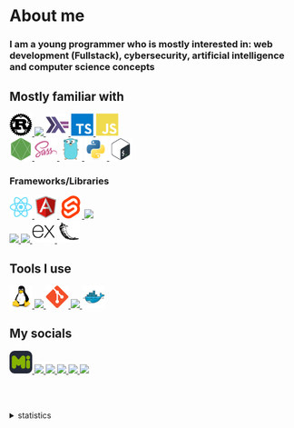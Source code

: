 # About me
### I am a young programmer who is mostly interested in: web development (Fullstack), cybersecurity, artificial intelligence and computer science concepts

## Mostly familiar with
<a href="https://www.rust-lang.org/">
  <img src="https://raw.githubusercontent.com/devicons/devicon/master/icons/rust/rust-plain.svg" width="40px" />
</a>
<a href="https://learn.microsoft.com/en-us/dotnet/csharp/">
  <img src="https://upload.wikimedia.org/wikipedia/commons/b/bd/Logo_C_sharp.svg" width="35px" />
</a>
<a href="https://www.haskell.org/">
  <img src="https://raw.githubusercontent.com/devicons/devicon/master/icons/haskell/haskell-original.svg" width="40px" />
</a>
<a href="https://www.typescriptlang.org/">
  <img src="https://raw.githubusercontent.com/devicons/devicon/master/icons/typescript/typescript-plain.svg" width="40px" />
</a>
<a href="https://www.javascript.com/">
  <img src="https://raw.githubusercontent.com/devicons/devicon/master/icons/javascript/javascript-plain.svg" width="40px" />
</a>
<br />
<a href="https://nodejs.org/">
  <img src="https://raw.githubusercontent.com/devicons/devicon/master/icons/nodejs/nodejs-plain.svg" width="40px" />
</a>
<a href="https://sass-lang.com/">
  <img src="https://raw.githubusercontent.com/devicons/devicon/master/icons/sass/sass-original.svg" width="40px" />
</a>
<a href="https://go.dev/">
  <img src="https://raw.githubusercontent.com/devicons/devicon/master/icons/go/go-original.svg" width="40px" />
</a>
<a href="https://www.python.org/">
  <img src="https://raw.githubusercontent.com/devicons/devicon/master/icons/python/python-original.svg" width="40px" />
</a>
<a href="https://savannah.gnu.org/git/?group=bash">
  <img src="https://raw.githubusercontent.com/devicons/devicon/master/icons/bash/bash-original.svg" width="40px" />
</a>

### Frameworks/Libraries

<a href="https://react.dev/">
  <img src="https://raw.githubusercontent.com/devicons/devicon/master/icons/react/react-original.svg" width="40px" />
</a>
<a href="https://angular.io/">
  <img src="https://raw.githubusercontent.com/devicons/devicon/master/icons/angularjs/angularjs-original.svg" width="40px" />
</a>
<a href="https://svelte.dev/">
  <img src="https://raw.githubusercontent.com/devicons/devicon/master/icons/svelte/svelte-original.svg" width="40px" />
</a>
<a href="https://www.solidjs.com/">
  <img src="https://www.solidjs.com/img/logo/without-wordmark/logo.svg" width="40px" />
</a>
<br />
<a href="https://actix.rs/">
  <img src="https://actix.rs/img/logo.png" width="40px" />
</a>
<a href="https://learn.microsoft.com/en-us/dotnet/">
  <img src="https://upload.wikimedia.org/wikipedia/commons/7/7d/Microsoft_.NET_logo.svg" width="40px" />
</a>
<a href="https://expressjs.com/">
  <img src="https://raw.githubusercontent.com/devicons/devicon/master/icons/express/express-original.svg" width="40px" />
</a>
<a href="https://flask.palletsprojects.com/en/2.3.x/">
  <img src="https://raw.githubusercontent.com/devicons/devicon/master/icons/flask/flask-original.svg" width="40px" />
</a>

## Tools I use
<a href="https://kernel.org/">
  <img src="https://raw.githubusercontent.com/devicons/devicon/master/icons/linux/linux-original.svg" width="40px" />
</a>
<a href="https://www.gnu.org/software/emacs/">
  <img src="https://upload.wikimedia.org/wikipedia/commons/0/08/EmacsIcon.svg" width="40px" />
</a>
<a href="https://git-scm.com/">
  <img src="https://raw.githubusercontent.com/devicons/devicon/master/icons/git/git-original.svg" width="40px" />
</a>
<a href="https://www.postman.com/">
  <img src="https://www.svgrepo.com/show/354202/postman-icon.svg" width="40px" />
</a>
<a href="https://www.docker.com/">
  <img src="https://raw.githubusercontent.com/devicons/devicon/master/icons/docker/docker-original.svg" width="40px" />
</a>

<br>

## My socials
<a href="https://misskey.gg/@Hukasx0">
  <img src="https://raw.githubusercontent.com/tandpfun/skill-icons/main/icons/Misskey-Dark.svg" width="40px" />
</a>
<a href="https://matrix.to/#/@hukasx0:matrix.org">
  <img src="https://upload.wikimedia.org/wikipedia/commons/7/7c/Matrix_icon.svg" width="35px" />
</a>
<a href="https://tryhackme.com/p/Hukasx0">
  <img src="https://assets.tryhackme.com/img/THMlogo.png" width="40px" />
</a>
<a href="https://app.hackthebox.com/profile/696093">
  <img src="https://res.cloudinary.com/crunchbase-production/image/upload/c_lpad,f_auto,q_auto:eco,dpr_1/l72z2dydduvghanfmvgz" width="40px" />
</a>
<a href="https://leetcode.com/Hukasx0/">
  <img src="https://upload.wikimedia.org/wikipedia/commons/1/19/LeetCode_logo_black.png" width="40px" />
</a>
<a href="https://pypi.org/user/Hukasx0/">
  <img src="https://upload.wikimedia.org/wikipedia/commons/6/64/PyPI_logo.svg" width="40px" />
</a>

<br><br>

<details>
<summary>statistics</summary>
  
![](https://github-readme-stats.vercel.app/api?username=Hukasx0&theme=tokyonight&hide_border=false&include_all_commits=false&count_private=false)<br/>
![](https://github-readme-streak-stats.herokuapp.com/?user=Hukasx0&theme=tokyonight&hide_border=false)<br/>
![](https://github-readme-stats.vercel.app/api/top-langs/?username=Hukasx0&theme=tokyonight&hide_border=false&include_all_commits=false&count_private=false&layout=compact)
  
</details>
